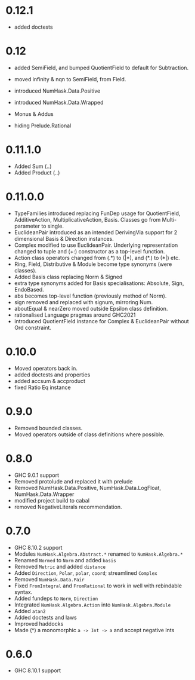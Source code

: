 0.12.1
===

- added doctests

0.12
===

- added SemiField, and bumped QuotientField to default for Subtraction.

- moved infinity & nqn to SemiField, from Field.

- introduced NumHask.Data.Positive

- introduced NumHask.Data.Wrapped

- Monus & Addus

- hiding Prelude.Rational

0.11.1.0
===
* Added Sum (..)
* Added Product (..)

0.11.0.0
===

* TypeFamilies introduced replacing FunDep usage for QuotientField, AdditiveAction, MultiplicativeAction, Basis. Classes go from Multi-parameter to single.
* EuclideanPair introduced as an intended DerivingVia support for 2 dimensional Basis & Direction instances. 
* Complex modified to use EuclideanPair. Underlying representation changed to tuple and (+:) constructor as a top-level function.
* Action class operators changed from (.\*) to (|\*), and (\*.) to (\*|) etc.
* Ring, Field, Distributive & Module become type synonyms (were classes).
* Added Basis class replacing Norm & Signed
* extra type synonyms added for Basis specialisations: Absolute, Sign, EndoBased.
* abs becomes top-level function (previously method of Norm).
* sign removed and replaced with signum, mirroring Num.
* aboutEqual & nearZero moved outside Epsilon class definition.
* rationalised Language pragmas around GHC2021
* introduced QuotientField instance for Complex & EuclideanPair without Ord constraint.

0.10.0
===
* Moved operators back in.
* added doctests and properties
* added accsum & accproduct
* fixed Ratio Eq instance

0.9.0
===
* Removed bounded classes.
* Moved operators outside of class definitions where possible. 

0.8.0
=====

* GHC 9.0.1 support
* Removed protolude and replaced it with prelude
* Removed NumHask.Data.Positive, NumHask.Data.LogFloat, NumHask.Data.Wrapper
* modified project build to cabal
* removed NegativeLiterals recommendation.

0.7.0
=====

* GHC 8.10.2 support
* Modules `NumHask.Algebra.Abstract.*` renamed to `NumHask.Algebra.*`
* Renamed `Normed` to `Norm` and added `basis`
* Removed `Metric` and added `distance`
* Added `Direction`, `Polar`, `polar`, `coord`; streamlined `Complex`
* Removed `NumHask.Data.Pair`
* Fixed `FromIntegral` and `FromRational` to work in well with rebindable syntax.
* Added fundeps to `Norm`, `Direction`
* Integrated `NumHask.Algebra.Action` into `NumHask.Algebra.Module`
* Added `atan2`
* Added doctests and laws
* Improved haddocks
* Made (^) a monomorphic `a -> Int -> a` and accept negative Ints


0.6.0
=====

* GHC 8.10.1 support
